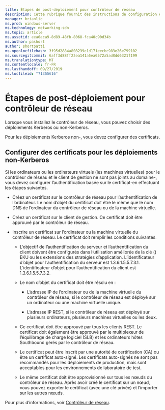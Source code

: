 ```yaml
---
title: Étapes de post-déploiement pour contrôleur de réseau
description: Cette rubrique fournit des instructions de configuration de certificat pour les déploiements non-Kerberos du contrôleur de réseau dans Windows Server 2016 Datacenter.
manager: brianlic
ms.prod: windows-server
ms.technology: networking-sdn
ms.topic: article
ms.assetid: eea0aca9-8d89-48fb-8068-fca40c90d34b
ms.author: pashort
author: shortpatti
ms.openlocfilehash: 3f95d2884a808239c1d171eecbc983e26e799102
ms.sourcegitcommit: 6aff3d88ff22ea141a6ea6572a5ad8dd6321f199
ms.translationtype: MT
ms.contentlocale: fr-FR
ms.lasthandoff: 09/27/2019
ms.locfileid: "71355616"
---
```

# <a name="post-deployment-steps-for-network-controller"></a>Étapes de post-déploiement pour contrôleur de réseau

Lorsque vous installez le contrôleur de réseau, vous pouvez choisir des déploiements Kerberos ou non-Kerberos.

Pour les déploiements Kerberos non\-, vous devez configurer des certificats.

## <a name="configure-certificates-for-non-kerberos-deployments"></a>Configurer des certificats pour les déploiements non-Kerberos

Si les ordinateurs ou les ordinateurs virtuels \(les machines virtuelles\) pour le contrôleur de réseau et le client de gestion ne sont pas joints au domaine\-, vous devez configurer l’authentification basée sur le certificat\-en effectuant les étapes suivantes.

- Créez un certificat sur le contrôleur de réseau pour l’authentification de l’ordinateur. Le nom d’objet du certificat doit être le même que le nom DNS de l’ordinateur du contrôleur de réseau ou de la machine virtuelle.

- Créez un certificat sur le client de gestion. Ce certificat doit être approuvé par le contrôleur de réseau.
  
- Inscrire un certificat sur l’ordinateur ou la machine virtuelle du contrôleur de réseau. Le certificat doit remplir les conditions suivantes.
  
    -  L’objectif de l’authentification du serveur et l’authentification du client doivent être configurés dans l’utilisation améliorée de la clé \(\) EKU ou les extensions des stratégies d’application. L’identificateur d’objet pour l’authentification du serveur est 1.3.6.1.5.5.7.3.1. L’identificateur d’objet pour l’authentification du client est 1.3.6.1.5.5.7.3.2.
  
    - Le nom d’objet du certificat doit être résolu en :
  
        - L’adresse IP de l’ordinateur ou de la machine virtuelle du contrôleur de réseau, si le contrôleur de réseau est déployé sur un ordinateur ou une machine virtuelle unique.

        - L’adresse IP REST, si le contrôleur de réseau est déployé sur plusieurs ordinateurs, plusieurs machines virtuelles ou les deux.
  
    - Ce certificat doit être approuvé par tous les clients REST. Le certificat doit également être approuvé par le multiplexeur de l’équilibrage de charge logiciel (SLB) et les ordinateurs hôtes Southbound gérés par le contrôleur de réseau.
  
    - Le certificat peut être inscrit par une autorité de certification (CA) ou être un certificat auto-signé. Les certificats auto-signés ne sont pas recommandés pour les déploiements de production, mais sont acceptables pour les environnements de laboratoire de test.
  
    - Le même certificat doit être approvisionné sur tous les nœuds du contrôleur de réseau. Après avoir créé le certificat sur un nœud, vous pouvez exporter le certificat (avec une clé privée) et l’importer sur les autres nœuds.

Pour plus d’informations, voir [Contrôleur de réseau](Network-Controller.md).
